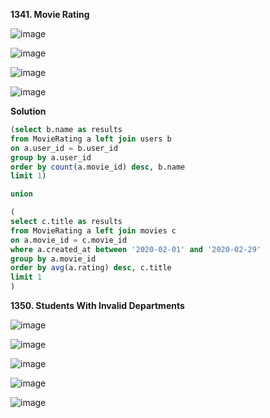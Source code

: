 **1341. Movie Rating**

![image](https://user-images.githubusercontent.com/51500878/139560074-d539e46e-4c53-49ae-a3a0-7f3689fd1458.png)

![image](https://user-images.githubusercontent.com/51500878/139560079-76c6a0da-2ffe-4c40-89b0-15b0793e4af1.png)

![image](https://user-images.githubusercontent.com/51500878/139560084-e0217ec8-edf1-4e66-b586-c8faa04f3418.png)

![image](https://user-images.githubusercontent.com/51500878/139560096-9acc2a96-b3af-4b24-9b4f-07c137022b65.png)

**Solution**

```sql
(select b.name as results
from MovieRating a left join users b
on a.user_id = b.user_id
group by a.user_id
order by count(a.movie_id) desc, b.name
limit 1)

union

(
select c.title as results
from MovieRating a left join movies c
on a.movie_id = c.movie_id
where a.created_at between '2020-02-01' and '2020-02-29'
group by a.movie_id
order by avg(a.rating) desc, c.title
limit 1
)
```

**1350. Students With Invalid Departments**

![image](https://user-images.githubusercontent.com/51500878/139560609-e274f952-f940-40b7-9bd3-52760c18bb1e.png)

![image](https://user-images.githubusercontent.com/51500878/139560612-0409d40b-f6a8-4f6e-a5e7-3079f5c69039.png)

![image](https://user-images.githubusercontent.com/51500878/139560619-50e18e99-9aaf-4c42-8cda-0c00bfcbbcec.png)

![image](https://user-images.githubusercontent.com/51500878/139560621-e9e8a948-916e-40fe-8a79-7c91427f4d21.png)

![image](https://user-images.githubusercontent.com/51500878/139560624-95eb2b6d-15ec-4142-8b89-31c877dff378.png)



